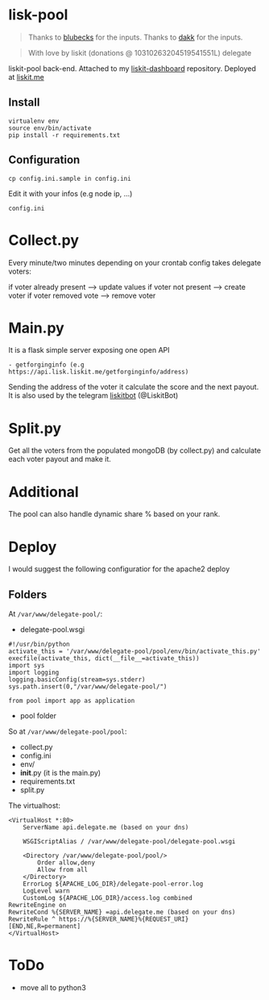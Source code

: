 # lisk-pool

> Thanks to [blubecks](https://github.com/blubecks) for the inputs.
> Thanks to [dakk](https://github.com/dakk) for the inputs. 

> With love by liskit (donations @ 10310263204519541551L) delegate

liskit-pool back-end. Attached to my [liskit-dashboard](https://github.com/andreafspeziale/liskit-dashboard) repository. Deployed at [liskit.me](https://liskit.me)

## Install 

    virtualenv env
    source env/bin/activate
    pip install -r requirements.txt

## Configuration

    cp config.ini.sample in config.ini

Edit it with your infos (e.g node ip, ...)
 
    config.ini

# Collect.py
Every minute/two minutes depending on your crontab config takes delegate voters:

if voter already present --> update values
if voter not present --> create voter
if voter removed vote --> remove voter

# Main.py
It is a flask simple server exposing one open API 

    - getforginginfo (e.g https://api.lisk.liskit.me/getforginginfo/address)
    
Sending the address of the voter it calculate the score and the next payout.
It is also used by the telegram [liskitbot](https://github.com/andreafspeziale/liskitbot) (@LiskitBot)

# Split.py
Get all the voters from the populated mongoDB (by collect.py) and calculate each voter payout and make it.

# Additional
The pool can also handle dynamic share % based on your rank.

# Deploy 
I would suggest the following configuratior for the apache2 deploy

## Folders
At `/var/www/delegate-pool/`:

- delegate-pool.wsgi

```
#!/usr/bin/python
activate_this = '/var/www/delegate-pool/pool/env/bin/activate_this.py'
execfile(activate_this, dict(__file__=activate_this))
import sys
import logging
logging.basicConfig(stream=sys.stderr)
sys.path.insert(0,"/var/www/delegate-pool/")

from pool import app as application
```

- pool folder

So at `/var/www/delegate-pool/pool`:

- collect.py
- config.ini
- env/
- __init__.py (it is the main.py)
- requirements.txt
- split.py

The virtualhost:

```
<VirtualHost *:80>
    ServerName api.delegate.me (based on your dns)

    WSGIScriptAlias / /var/www/delegate-pool/delegate-pool.wsgi

    <Directory /var/www/delegate-pool/pool/>
        Order allow,deny
        Allow from all
    </Directory>
    ErrorLog ${APACHE_LOG_DIR}/delegate-pool-error.log
    LogLevel warn
    CustomLog ${APACHE_LOG_DIR}/access.log combined
RewriteEngine on
RewriteCond %{SERVER_NAME} =api.delegate.me (based on your dns)
RewriteRule ^ https://%{SERVER_NAME}%{REQUEST_URI} [END,NE,R=permanent]
</VirtualHost>
```

# ToDo

- move all to python3